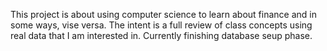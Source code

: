 This project is about using computer science to learn about finance and in some ways, vise versa. The intent is a full review of class concepts using real data that I am interested in. 
Currently finishing database seup phase.